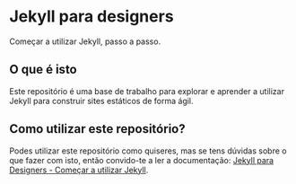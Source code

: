 # Jekyll para designers
Começar a utilizar Jekyll, passo a passo.


## O que é isto
Este repositório é uma base de trabalho para explorar e aprender a utilizar Jekyll para construir sites estáticos de forma ágil. 


## Como utilizar este repositório?
Podes utilizar este repositório como quiseres, mas se tens dúvidas sobre o que fazer com isto, então convido-te a ler a documentação: [Jekyll para Designers - Começar a utilizar Jekyll](http://trezalves.com/jekyll/).
